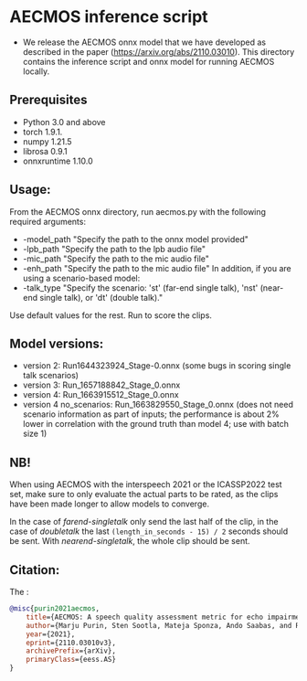 # AECMOS inference script

* We release the AECMOS onnx model that we have developed as described in the paper (https://arxiv.org/abs/2110.03010). This directory contains the inference script and onnx model for running AECMOS locally.

## Prerequisites
- Python 3.0 and above
- torch 1.9.1.
- numpy 1.21.5
- librosa 0.9.1
- onnxruntime 1.10.0

## Usage:
From the AECMOS onnx directory, run aecmos.py with the following required arguments:
- -model_path "Specify the path to the onnx model provided"
- -lpb_path "Specify the path to the lpb audio file"
- -mic_path "Specify the path to the mic audio file"
- -enh_path "Specify the path to the mic audio file"
In addition, if you are using a scenario-based model:
- -talk_type "Specify the scenario: 'st' (far-end single talk), 'nst' (near-end single talk), or 'dt' (double talk)."

Use default values for the rest. Run to score the clips.

## Model versions:
- version 2: Run1644323924_Stage-0.onnx (some bugs in scoring single talk scenarios)
- version 3: Run_1657188842_Stage_0.onnx 
- version 4: Run_1663915512_Stage_0.onnx
- version 4 no_scenarios: Run_1663829550_Stage_0.onnx (does not need scenario information as part of inputs; the performance is about 2% lower in correlation with the ground truth than model 4; use with batch size 1)

## NB! 
When using AECMOS with the interspeech 2021 or the ICASSP2022 test set, make sure to only evaluate the actual parts to be rated, as the clips have been made longer to allow models to converge.

In the case of _farend-singletalk_ only send the last half of the clip, in the case of _doubletalk_ the last `(length_in_seconds - 15) / 2` seconds should be sent. With _nearend-singletalk_, the whole clip should be sent. 


## Citation:
The :<br />  
```BibTex
@misc{purin2021aecmos,
    title={AECMOS: A speech quality assessment metric for echo impairment.},
    author={Marju Purin, Sten Sootla, Mateja Sponza, Ando Saabas, and Ross Cutler},
    year={2021},
    eprint={2110.03010v3},
    archivePrefix={arXiv},
    primaryClass={eess.AS}
}
```
